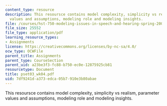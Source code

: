 ```yaml
---
content_type: resource
description: This resoursce contains model complexity, simplicity vs realism, parameter
  values and assumptions, modeling role and modeling insights.
file: /courses/hst-750-modeling-issues-in-speech-and-hearing-spring-2006/7df9241da373edca05b7910e3b80abae_pset03_wk04.pdf
file_size: 25552
file_type: application/pdf
learning_resource_types:
- Assignments
license: https://creativecommons.org/licenses/by-nc-sa/4.0/
ocw_type: OCWFile
parent_title: Assignments
parent_type: CourseSection
parent_uid: a23be3f3-fc88-b750-ec0e-12875925cb81
resourcetype: Document
title: pset03_wk04.pdf
uid: 7df9241d-a373-edca-05b7-910e3b80abae
---
```

This resoursce contains model complexity, simplicity vs realism, parameter values and assumptions, modeling role and modeling insights.